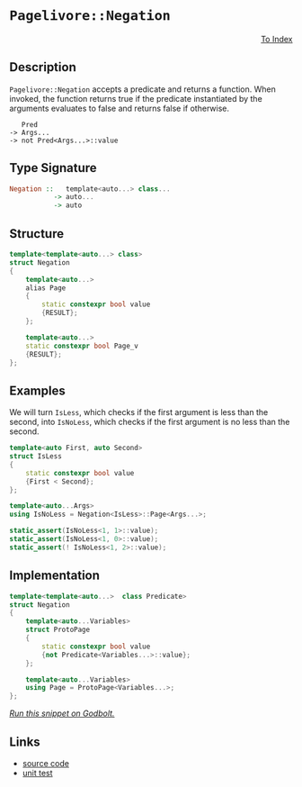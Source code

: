 <!-- Copyright 2024 Feng Mofan
SPDX-License-Identifier: Apache-2.0 -->

# `Pagelivore::Negation`

<p style='text-align: right;'><a href="../../../facilities/metafunctions.md#pagelivore-negation">To Index</a></p>

## Description

`Pagelivore::Negation` accepts a predicate and returns a function. When invoked, the function returns true if the predicate instantiated by the arguments evaluates to false and returns false if otherwise.

<pre><code>   Pred
-> Args...
-> not Pred&lt;Args...&gt;::value</code></pre>

## Type Signature

```Haskell
Negation ::   template<auto...> class...
           -> auto...
           -> auto
```

## Structure

```C++
template<template<auto...> class>
struct Negation
{
    template<auto...>
    alias Page
    {
        static constexpr bool value
        {RESULT};
    };

    template<auto...>
    static constexpr bool Page_v 
    {RESULT};
};
```

## Examples

We will turn `IsLess`, which checks if the first argument is less than the second, into `IsNoLess`, which checks if the first argument is no less than the second.

```C++
template<auto First, auto Second>
struct IsLess
{
    static constexpr bool value
    {First < Second};
};

template<auto...Args>
using IsNoLess = Negation<IsLess>::Page<Args...>;

static_assert(IsNoLess<1, 1>::value);
static_assert(IsNoLess<1, 0>::value);
static_assert(! IsNoLess<1, 2>::value);
```

## Implementation

```C++
template<template<auto...>  class Predicate>
struct Negation
{
    template<auto...Variables>
    struct ProtoPage
    {
        static constexpr bool value 
        {not Predicate<Variables...>::value};
    };

    template<auto...Variables>
    using Page = ProtoPage<Variables...>;
};
```

[*Run this snippet on Godbolt.*](https://godbolt.org/#z:OYLghAFBqd5QCxAYwPYBMCmBRdBLAF1QCcAaPECAMzwBtMA7AQwFtMQByARg9KtQYEAysib0QXACx8BBAKoBnTAAUAHpwAMvAFYTStJg1DIApACYAQuYukl9ZATwDKjdAGFUtAK4sGIAKwapK4AMngMmAByPgBGmMQgZgDspAAOqAqETgwe3r4BQemZjgJhEdEscQnJtpj2JQxCBEzEBLk%2BfoG19dlNLQRlUbHxiSkKza3t%2BV3j/YMVVaMAlLaoXsTI7BwEmCypBjsmAMxuO3sHmMduTF5EAHQPx9gA1M/IBgoKz8rEmPiihyO2BMGgAguNiF4HM9IphgEwGiDQSYklYwa9Xmd9gjLicbvcHgA1Fp4JgxegKJ5IjHPCFQgjfYioIjKJjAS7ojEotGgmk02aOZBvATjTCqVLEZ4xVCeZ4ANzEXkwz2pfNe3IYzMZfzwANxbmJxFJ5MwCgedyeIBACu8lySABFjjyaSjHUcearMbtsYDrrdUObDcaKVTOa8vJkjN82crjvbGczUKz2Vcg2SKeaqe6ka6nTmwQB6ABUJdLZfLBaRxdLzwAKqaCF8y5XC%2BW28386CsRcrvjUM8AGJ4YjjUjPPvPISYNAMdCh8EESHQgCSChCpspYO5ntpzUFwoYovFkulsptSp33KHI4ZV0n04Ec4dea3z%2BzW7B3Zxvf95tBxGASkgSRCNwmAZ5V0iVB10%2BFUjnjWF4URE5VxgoDsCtZN9X/QDM2A99kTBAVdQAfSYT54gICBIOgjcri4McuEta1FUwJYXwXBFSPIpRWmohQoLQ%2Bixw0ZjzzYjjiOQMiKL4sAwAggTaM%2BYTnjMMTWPY90OBWWhOH8Xg/A4LRSFQTg3GsaxaTWDZYzMI4eFIAhNB0lYAGsAiSO4jgADgANiSI4Ao0XzAoATiOfROEkXgWAkDQgiMkyzI4XgFBAIJnOMnTSDgWAYEQEA1gIVJbnISg0D2Oh4kiVgtlUfyAFo/MkZ5gGQIUpDuMxeB1IgjXQPR%2BEEEQxHYKQZEERQVHUbLSF0BiAHdiCYVJOB4XT9MMlzTM4AB5W5SoZVAqGeBq/Oa1r2s6yRuueCAPCq%2BhJXMByll4LKtBWCAkEq1JqrICgID%2BgGQGAKQzD4OgdhHSgYh2mJwhaABPdbeER5hiGRvaYm0acsscyq2EEPaGFoVG5qwGIvGAa5aFodLuF4LAWEMYBxEp4d8bwOVTR2sVp1uLZHPCHY9Lm2g8BiFasY8LAdsXPA4qZ0heeIaUlHtXY2clowXJWKgDEAwk8EwRa9tSRg0cm4RRHECbhvkJQ1B2hb9DZlBLMsfQpfSyAVlQVIGkZxrxjneDTEsawzGStWBr5/3um55wIFcKY/AY0JwiGSoRgYoosgEdO9ALhp5mGBIGLsZPGgmNpPA6PRq4cXo6/L3PK9sOvi6rtvs4WPOVgUGzNgkTaOAM0gkt4FKzqalq2o654urMe7cEIEgVXsrh3qc/WVgQTAmCwBIIHckBJCOO4IqSSQNEkMxJD8hL/D8sKoo4GLSDihy7j8rg/I%2BTCj5AB/hJBcH8BFPyU8dopTShlPe2VvoFR%2BkVQ6ZUgYg2erVNgnAWgsDlEkRqTA3gGCjFwMKdwuB3BMn1EgeBBoMUdqNe20hHbTRdnNXQkNlqrTRuPSe09docAOiVW4zwTrjmIAQohJD3hs2XpQ6hGh7qPX%2Bs9LeRwzC70%2BjlVBWD4jlWBqgJ6Ix8GEMavIowFCuBBBoLQGG6UIDwzmhjFG1s3FYxxnjBw1siaMAIKTcmO0qY0zpgza2LMdZbBMvgX4LdeaM1oaoQWOxraizqDtSW0sUZyxiR9I0ytHJqw1pgLWrMjC61AEgvgRsFAmzNhbK2KtmF23Gmw2QHDZomW4e7PWkcrDe2yX7M%2Bpkg7ZBDmHOMAzo6x3iPHEZQ86g1xcLOHuwRZzt0WPnDIhccgN3yDs4o2Qtl5yTi3AQfRJgHIzuchoVyBj9wrk3buNyXlzCeR3Meqx1ijx3h/QRsDOBSJkcQ0hCiKFUJoWvfA/VNE7w%2BvvUgh9j4jFGeLL%2BP9KH3ySJApIgUH5P3ATAuacDbAIN0cg%2BAqDipHSMQY4gOCtj4IXiwBQcohRykhRccYvVYX0MYTbFh7SbZdNdiASKvC1pMwEdtUl%2B10HHVOiy1qbKOXym5TicYqiTHqPiJoo4Oj9a5V%2BrqgG9KzXPWtMgVIqQSJcrCiRHlBAyLSJalDBx8QnEuJMp4imjk/XePxn4kxxNAlkwprEzA1NaZiAiSrKJlT8mkDidzRJ/MUnICFukwQmSJZSxlsjPJCtCnWxKRkMp2tKlgWNYbNk9TTbm0tkZRyrSxoSA6VNZ23SdASr6cYL2NhhnwADuMkUnACxh09lHSwMcZ5xwYQnUZzcGirPcG8zOmzPnbLSLsho6zS4nO3Wcldrd%2BjrNPZcvu5Rnm93PRuruHyb1fP%2BcPX541ZUkuSsClVzw1Wcs1TsbVEB15wtegixBX0D5HxPpQcemLEiUKOEcfwgRwEJWQ0kQBX6Z6cHgZlJFHkH5/y4FovyWiwr/zMM/FI4sjhyu/alSDrkP49Rw8IxFSCVhq0yM4SQQA)

## Links

- [source code](../../../../conceptrodon/pagelivore/negation.hpp)
- [unit test](../../../../tests/unit/metafunctions/pagelivore/negation.test.hpp)
